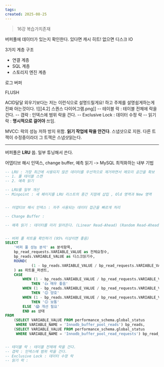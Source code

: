 ```yaml
---
tags: 
created: 2025-08-25
---
```

> 16강 복습가치존재


버퍼풀에 데이터가 있는지 확인한다. 있다면 캐시 히트! 없으면 디스크 IO

3가지 계층 구조
- 연결 계층
- SQL 계층
- 스토리지 엔진 계층

로그 버퍼

FLUSH

ACID달달 외우기보다는 저는 이런식으로 설명드릴게요! 하고 주제를 설명쉽게하는게 진짜 아는것이다.
![[[4.2] 스퀀스 다이어그램.png]]
-- 테이블 락 : 테이블 전체에 락을 건다. 
-- 갭락 : 인덱스에 범위 락을 건다. 
-- Exclusive Lock : 데이터 수정 락 
-- 읽기 락 : **명시적으로 걸어야** 쓰임.

MVCC: 락의 성능 저하 방지 위함. **읽기 작업에 락을 안건다**. 스냅샷으로 지원. 다른 트잭이 수정중이라더 그 트잭은 스냅샷읽는다.

---

버퍼풀은 **LRU** 씀. 일부 튜닝해서 쓴다.

어뎁티브 해시 인덱스, change buffer, 예측 읽기 -> MySQL 최적화하는 내부 기법


```sql
-- LRU : 가장 최근에 사용되지 않은 데이터를 우선적으로 제거하면서 메모리 공간을 확보
-- 1. 풀 테이블 스캔
-- 2. 예측 읽기

-- LRU를 일부 개선
-- Minpoint : 새 페이지를 LRU 리스트의 중간 지점에 삽입 , Old 영역과 New 영역


-- 어댑티브 해시 인덱스 : 자주 사용되는 데이터 접근을 빠르게 처리

-- Change Buffer :

-- 예측 읽기 : 데이터를 미리 읽어온다. (Linear Read-Ahead) (Random Read-Ahead)


-- 버퍼 풀 히트율 확인하기 (95% 이상이면 좋음)
SELECT
    '버퍼 풀 성능 분석' as 분석항목,
    bp_read_requests.VARIABLE_VALUE as 전체요청수,
    bp_reads.VARIABLE_VALUE as 디스크읽기수,
    ROUND(
            (1 - bp_reads.VARIABLE_VALUE / bp_read_requests.VARIABLE_VALUE) * 100, 2
    ) as 히트율_퍼센트,
    CASE
        WHEN (1 - bp_reads.VARIABLE_VALUE / bp_read_requests.VARIABLE_VALUE) * 100 >= 95
            THEN '👍 매우 좋음'
        WHEN (1 - bp_reads.VARIABLE_VALUE / bp_read_requests.VARIABLE_VALUE) * 100 >= 90
            THEN '😊 양호'
        WHEN (1 - bp_reads.VARIABLE_VALUE / bp_read_requests.VARIABLE_VALUE) * 100 >= 80
            THEN '😐 보통'
        ELSE '😱 개선 필요'
        END as 상태
FROM
    (SELECT VARIABLE_VALUE FROM performance_schema.global_status
     WHERE VARIABLE_NAME = 'Innodb_buffer_pool_reads') bp_reads,
    (SELECT VARIABLE_VALUE FROM performance_schema.global_status
     WHERE VARIABLE_NAME = 'Innodb_buffer_pool_read_requests') bp_read_requests;


-- 테이블 락 : 테이블 전체에 락을 건다.
-- 갭락 : 인덱스에 범위 락을 건다.
-- Exclusive Lock : 데이터 수정 락
-- 읽기 락 :
```
